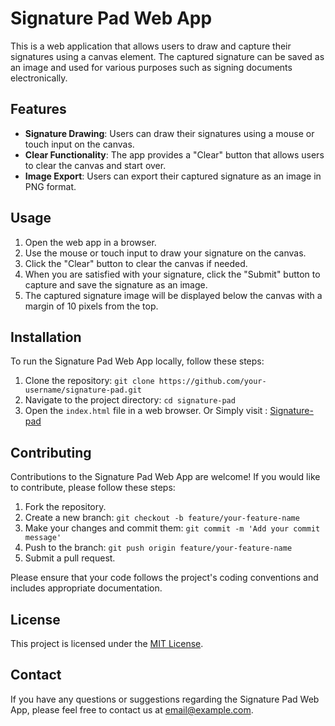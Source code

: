 # Signature Pad Web App

This is a web application that allows users to draw and capture their signatures using a canvas element. The captured signature can be saved as an image and used for various purposes such as signing documents electronically.

## Features

- **Signature Drawing**: Users can draw their signatures using a mouse or touch input on the canvas.
- **Clear Functionality**: The app provides a "Clear" button that allows users to clear the canvas and start over.
- **Image Export**: Users can export their captured signature as an image in PNG format.

## Usage

1. Open the web app in a browser.
2. Use the mouse or touch input to draw your signature on the canvas.
3. Click the "Clear" button to clear the canvas if needed.
4. When you are satisfied with your signature, click the "Submit" button to capture and save the signature as an image.
5. The captured signature image will be displayed below the canvas with a margin of 10 pixels from the top.

## Installation

To run the Signature Pad Web App locally, follow these steps:

1. Clone the repository: `git clone https://github.com/your-username/signature-pad.git`
2. Navigate to the project directory: `cd signature-pad`
3. Open the `index.html` file in a web browser.
   Or Simply visit : [Signature-pad](https://signature-padd.netlify.app/)

## Contributing

Contributions to the Signature Pad Web App are welcome! If you would like to contribute, please follow these steps:

1. Fork the repository.
2. Create a new branch: `git checkout -b feature/your-feature-name`
3. Make your changes and commit them: `git commit -m 'Add your commit message'`
4. Push to the branch: `git push origin feature/your-feature-name`
5. Submit a pull request.

Please ensure that your code follows the project's coding conventions and includes appropriate documentation.

## License

This project is licensed under the [MIT License](LICENSE).

## Contact

If you have any questions or suggestions regarding the Signature Pad Web App, please feel free to contact us at [email@example.com](mailto:email@example.com).
